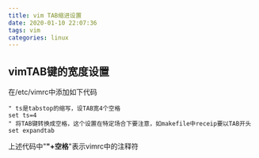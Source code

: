 ```yaml
---
title: vim TAB缩进设置
date: 2020-01-10 22:07:36
tags: vim
categories: linux
---
```

## vimTAB键的宽度设置
<!--more-->
在/etc/vimrc中添加如下代码
```
" ts是tabstop的缩写，设TAB宽4个空格
set ts=4
" 将TAB键转换成空格，这个设置在特定场合下要注意，如makefile中receip要以TAB开头
set expandtab
```
上述代码中"**\"+空格**"表示vimrc中的注释符
